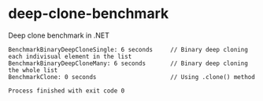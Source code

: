 # deep-clone-benchmark
Deep clone benchmark in .NET

```
BenchmarkBinaryDeepCloneSingle: 6 seconds     // Binary deep cloning each indivisual element in the list
BenchmarkBinaryDeepCloneMany: 6 seconds       // Binary deep cloning the whole list
BenchmarkClone: 0 seconds                     // Using .clone() method

Process finished with exit code 0
```
